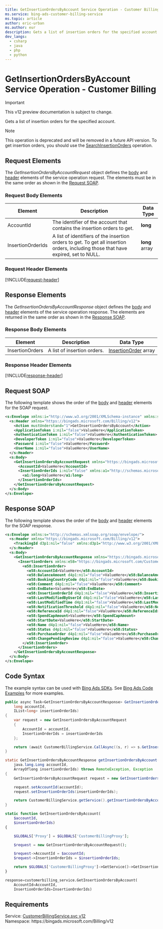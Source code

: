 ```yaml
---
title: GetInsertionOrdersByAccount Service Operation - Customer Billing
ms.service: bing-ads-customer-billing-service
ms.topic: article
author: eric-urban
ms.author: eur
description: Gets a list of insertion orders for the specified account.
dev_langs: 
  - csharp
  - java
  - php
  - python
---
```

# GetInsertionOrdersByAccount Service Operation - Customer Billing

> [!IMPORTANT]
> This v12 preview documentation is subject to change.

Gets a list of insertion orders for the specified account.

> [!NOTE]
> This operation is deprecated and will be removed in a future API version. To get insertion orders, you should use the [SearchInsertionOrders](../customer-billing-service/searchinsertionorders.md) operation.

## <a name="request"></a>Request Elements
The *GetInsertionOrdersByAccountRequest* object defines the [body](#request-body) and [header](#request-header) elements of the service operation request. The elements must be in the same order as shown in the [Request SOAP](#request-soap). 

### <a name="request-body"></a>Request Body Elements

|Element|Description|Data Type|
|-----------|---------------|-------------|
|<a name="accountid"></a>AccountId|The identifier of the account that contains the insertion orders to get.|**long**|
|<a name="insertionorderids"></a>InsertionOrderIds|A list of identifiers of the insertion orders to get. To get all insertion orders, including those that have expired, set to NULL.|**long** array|

### <a name="request-header"></a>Request Header Elements
[!INCLUDE[request-header](./includes/request-header.md)]

## <a name="response"></a>Response Elements
The *GetInsertionOrdersByAccountResponse* object defines the [body](#response-body) and [header](#response-header) elements of the service operation response. The elements are returned in the same order as shown in the [Response SOAP](#response-soap).

### <a name="response-body"></a>Response Body Elements

|Element|Description|Data Type|
|-----------|---------------|-------------|
|<a name="insertionorders"></a>InsertionOrders|A list of insertion orders.|[InsertionOrder](insertionorder.md) array|

### <a name="response-header"></a>Response Header Elements
[!INCLUDE[response-header](./includes/response-header.md)]

## <a name="request-soap"></a>Request SOAP
The following template shows the order of the [body](#request-body) and [header](#request-header) elements for the SOAP request.

```xml
<s:Envelope xmlns:i="http://www.w3.org/2001/XMLSchema-instance" xmlns:s="http://schemas.xmlsoap.org/soap/envelope/">
  <s:Header xmlns="https://bingads.microsoft.com/Billing/v12">
    <Action mustUnderstand="1">GetInsertionOrdersByAccount</Action>
    <ApplicationToken i:nil="false">ValueHere</ApplicationToken>
    <AuthenticationToken i:nil="false">ValueHere</AuthenticationToken>
    <DeveloperToken i:nil="false">ValueHere</DeveloperToken>
    <Password i:nil="false">ValueHere</Password>
    <UserName i:nil="false">ValueHere</UserName>
  </s:Header>
  <s:Body>
    <GetInsertionOrdersByAccountRequest xmlns="https://bingads.microsoft.com/Billing/v12">
      <AccountId>ValueHere</AccountId>
      <InsertionOrderIds i:nil="false" xmlns:a1="http://schemas.microsoft.com/2003/10/Serialization/Arrays">
        <a1:long>ValueHere</a1:long>
      </InsertionOrderIds>
    </GetInsertionOrdersByAccountRequest>
  </s:Body>
</s:Envelope>
```

## <a name="response-soap"></a>Response SOAP
The following template shows the order of the [body](#response-body) and [header](#response-header) elements for the SOAP response.

```xml
<s:Envelope xmlns:s="http://schemas.xmlsoap.org/soap/envelope/">
  <s:Header xmlns="https://bingads.microsoft.com/Billing/v12">
    <TrackingId d3p1:nil="false" xmlns:d3p1="http://www.w3.org/2001/XMLSchema-instance">ValueHere</TrackingId>
  </s:Header>
  <s:Body>
    <GetInsertionOrdersByAccountResponse xmlns="https://bingads.microsoft.com/Billing/v12">
      <InsertionOrders xmlns:e58="https://bingads.microsoft.com/Customer/v12/Entities" d4p1:nil="false" xmlns:d4p1="http://www.w3.org/2001/XMLSchema-instance">
        <e58:InsertionOrder>
          <e58:AccountId>ValueHere</e58:AccountId>
          <e58:BalanceAmount d4p1:nil="false">ValueHere</e58:BalanceAmount>
          <e58:BookingCountryCode d4p1:nil="false">ValueHere</e58:BookingCountryCode>
          <e58:Comment d4p1:nil="false">ValueHere</e58:Comment>
          <e58:EndDate>ValueHere</e58:EndDate>
          <e58:InsertionOrderId d4p1:nil="false">ValueHere</e58:InsertionOrderId>
          <e58:LastModifiedByUserId d4p1:nil="false">ValueHere</e58:LastModifiedByUserId>
          <e58:LastModifiedTime d4p1:nil="false">ValueHere</e58:LastModifiedTime>
          <e58:NotificationThreshold d4p1:nil="false">ValueHere</e58:NotificationThreshold>
          <e58:ReferenceId d4p1:nil="false">ValueHere</e58:ReferenceId>
          <e58:SpendCapAmount>ValueHere</e58:SpendCapAmount>
          <e58:StartDate>ValueHere</e58:StartDate>
          <e58:Name d4p1:nil="false">ValueHere</e58:Name>
          <e58:Status d4p1:nil="false">ValueHere</e58:Status>
          <e58:PurchaseOrder d4p1:nil="false">ValueHere</e58:PurchaseOrder>
          <e58:ChangePendingReview d4p1:nil="false">ValueHere</e58:ChangePendingReview>
        </e58:InsertionOrder>
      </InsertionOrders>
    </GetInsertionOrdersByAccountResponse>
  </s:Body>
</s:Envelope>
```

## <a name="example"></a>Code Syntax
The example syntax can be used with [Bing Ads SDKs](~/guides/client-libraries.md). See [Bing Ads Code Examples](~/guides/code-examples.md) for more examples.
```csharp
public async Task<GetInsertionOrdersByAccountResponse> GetInsertionOrdersByAccountAsync(
	long accountId,
	IList<long> insertionOrderIds)
{
	var request = new GetInsertionOrdersByAccountRequest
	{
		AccountId = accountId,
		InsertionOrderIds = insertionOrderIds
	};

	return (await CustomerBillingService.CallAsync((s, r) => s.GetInsertionOrdersByAccountAsync(r), request));
}
```
```java
static GetInsertionOrdersByAccountResponse getInsertionOrdersByAccount(
	java.lang.Long accountId,
	ArrayOflong insertionOrderIds) throws RemoteException, Exception
{
	GetInsertionOrdersByAccountRequest request = new GetInsertionOrdersByAccountRequest();

	request.setAccountId(accountId);
	request.setInsertionOrderIds(insertionOrderIds);

	return CustomerBillingService.getService().getInsertionOrdersByAccount(request);
}
```
```php
static function GetInsertionOrdersByAccount(
	$accountId,
	$insertionOrderIds)
{

	$GLOBALS['Proxy'] = $GLOBALS['CustomerBillingProxy'];

	$request = new GetInsertionOrdersByAccountRequest();

	$request->AccountId = $accountId;
	$request->InsertionOrderIds = $insertionOrderIds;

	return $GLOBALS['CustomerBillingProxy']->GetService()->GetInsertionOrdersByAccount($request);
}
```
```python
response=customerbilling_service.GetInsertionOrdersByAccount(
	AccountId=AccountId,
	InsertionOrderIds=InsertionOrderIds)
```

## Requirements
Service: [CustomerBillingService.svc v12](https://clientcenter.api.bingads.microsoft.com/Api/Billing/v12/CustomerBillingService.svc)  
Namespace: https\://bingads.microsoft.com/Billing/v12  

